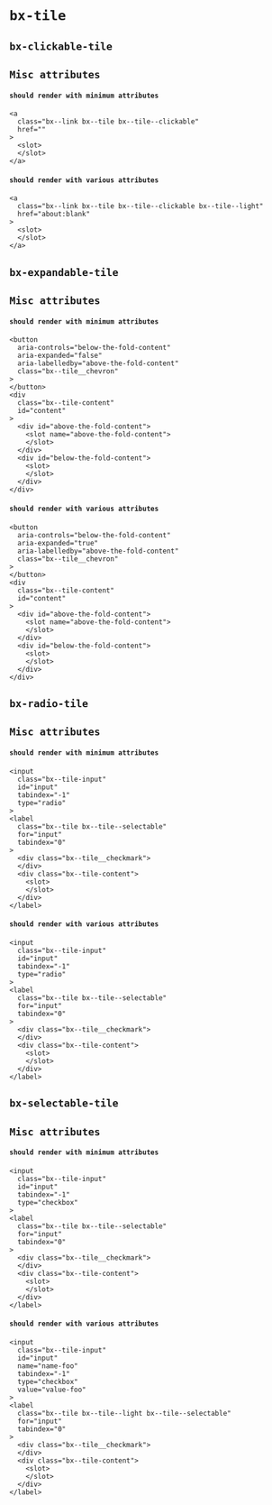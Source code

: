 # `bx-tile`

## `bx-clickable-tile`

##   `Misc attributes`

####     `should render with minimum attributes`

```
<a
  class="bx--link bx--tile bx--tile--clickable"
  href=""
>
  <slot>
  </slot>
</a>
```

####     `should render with various attributes`

```
<a
  class="bx--link bx--tile bx--tile--clickable bx--tile--light"
  href="about:blank"
>
  <slot>
  </slot>
</a>
```

## `bx-expandable-tile`

##   `Misc attributes`

####     `should render with minimum attributes`

```
<button
  aria-controls="below-the-fold-content"
  aria-expanded="false"
  aria-labelledby="above-the-fold-content"
  class="bx--tile__chevron"
>
</button>
<div
  class="bx--tile-content"
  id="content"
>
  <div id="above-the-fold-content">
    <slot name="above-the-fold-content">
    </slot>
  </div>
  <div id="below-the-fold-content">
    <slot>
    </slot>
  </div>
</div>
```

####     `should render with various attributes`

```
<button
  aria-controls="below-the-fold-content"
  aria-expanded="true"
  aria-labelledby="above-the-fold-content"
  class="bx--tile__chevron"
>
</button>
<div
  class="bx--tile-content"
  id="content"
>
  <div id="above-the-fold-content">
    <slot name="above-the-fold-content">
    </slot>
  </div>
  <div id="below-the-fold-content">
    <slot>
    </slot>
  </div>
</div>
```

## `bx-radio-tile`

##   `Misc attributes`

####     `should render with minimum attributes`

```
<input
  class="bx--tile-input"
  id="input"
  tabindex="-1"
  type="radio"
>
<label
  class="bx--tile bx--tile--selectable"
  for="input"
  tabindex="0"
>
  <div class="bx--tile__checkmark">
  </div>
  <div class="bx--tile-content">
    <slot>
    </slot>
  </div>
</label>
```

####     `should render with various attributes`

```
<input
  class="bx--tile-input"
  id="input"
  tabindex="-1"
  type="radio"
>
<label
  class="bx--tile bx--tile--selectable"
  for="input"
  tabindex="0"
>
  <div class="bx--tile__checkmark">
  </div>
  <div class="bx--tile-content">
    <slot>
    </slot>
  </div>
</label>
```

## `bx-selectable-tile`

##   `Misc attributes`

####     `should render with minimum attributes`

```
<input
  class="bx--tile-input"
  id="input"
  tabindex="-1"
  type="checkbox"
>
<label
  class="bx--tile bx--tile--selectable"
  for="input"
  tabindex="0"
>
  <div class="bx--tile__checkmark">
  </div>
  <div class="bx--tile-content">
    <slot>
    </slot>
  </div>
</label>
```

####     `should render with various attributes`

```
<input
  class="bx--tile-input"
  id="input"
  name="name-foo"
  tabindex="-1"
  type="checkbox"
  value="value-foo"
>
<label
  class="bx--tile bx--tile--light bx--tile--selectable"
  for="input"
  tabindex="0"
>
  <div class="bx--tile__checkmark">
  </div>
  <div class="bx--tile-content">
    <slot>
    </slot>
  </div>
</label>
```

